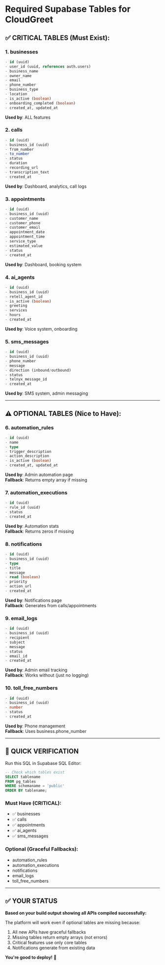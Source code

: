 # Required Supabase Tables for CloudGreet

## ✅ CRITICAL TABLES (Must Exist):

### 1. **businesses**
```sql
- id (uuid)
- user_id (uuid, references auth.users)
- business_name
- owner_name
- email
- phone_number
- business_type
- location
- is_active (boolean)
- onboarding_completed (boolean)
- created_at, updated_at
```
**Used by**: ALL features

### 2. **calls**
```sql
- id (uuid)
- business_id (uuid)
- from_number
- to_number
- status
- duration
- recording_url
- transcription_text
- created_at
```
**Used by**: Dashboard, analytics, call logs

### 3. **appointments**
```sql
- id (uuid)
- business_id (uuid)
- customer_name
- customer_phone
- customer_email
- appointment_date
- appointment_time
- service_type
- estimated_value
- status
- created_at
```
**Used by**: Dashboard, booking system

### 4. **ai_agents**
```sql
- id (uuid)
- business_id (uuid)
- retell_agent_id
- is_active (boolean)
- greeting
- services
- hours
- created_at
```
**Used by**: Voice system, onboarding

### 5. **sms_messages**
```sql
- id (uuid)
- business_id (uuid)
- phone_number
- message
- direction (inbound/outbound)
- status
- telnyx_message_id
- created_at
```
**Used by**: SMS system, admin messaging

---

## ⚠️ OPTIONAL TABLES (Nice to Have):

### 6. **automation_rules**
```sql
- id (uuid)
- name
- type
- trigger_description
- action_description
- is_active (boolean)
- created_at, updated_at
```
**Used by**: Admin automation page  
**Fallback**: Returns empty array if missing

### 7. **automation_executions**
```sql
- id (uuid)
- rule_id (uuid)
- status
- created_at
```
**Used by**: Automation stats  
**Fallback**: Returns zeros if missing

### 8. **notifications**
```sql
- id (uuid)
- business_id (uuid)
- type
- title
- message
- read (boolean)
- priority
- action_url
- created_at
```
**Used by**: Notifications page  
**Fallback**: Generates from calls/appointments

### 9. **email_logs**
```sql
- id (uuid)
- business_id (uuid)
- recipient
- subject
- message
- status
- email_id
- created_at
```
**Used by**: Admin email tracking  
**Fallback**: Works without (just no logging)

### 10. **toll_free_numbers**
```sql
- id (uuid)
- business_id (uuid)
- number
- status
- created_at
```
**Used by**: Phone management  
**Fallback**: Uses business.phone_number

---

## 🔧 QUICK VERIFICATION

Run this SQL in Supabase SQL Editor:

```sql
-- Check which tables exist
SELECT tablename 
FROM pg_tables 
WHERE schemaname = 'public'
ORDER BY tablename;
```

### Must Have (CRITICAL):
- ✅ businesses
- ✅ calls
- ✅ appointments
- ✅ ai_agents
- ✅ sms_messages

### Optional (Graceful Fallbacks):
- automation_rules
- automation_executions
- notifications
- email_logs
- toll_free_numbers

---

## ✅ YOUR STATUS

**Based on your build output showing all APIs compiled successfully:**

The platform will work even if optional tables are missing because:
1. All new APIs have graceful fallbacks
2. Missing tables return empty arrays (not errors)
3. Critical features use only core tables
4. Notifications generate from existing data

**You're good to deploy!** 🚀

